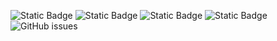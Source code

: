 ![Static Badge](https://img.shields.io/badge/blacklists-60-000000) ![Static Badge](https://img.shields.io/badge/blacklisted-3046615-cc0000) ![Static Badge](https://img.shields.io/badge/whitelisted-2242-00CC00) ![Static Badge](https://img.shields.io/badge/streaming_blacklist-28106-000000) ![GitHub issues](https://img.shields.io/github/issues/fabriziosalmi/blacklists)
